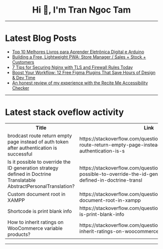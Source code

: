 <h1 align="center">Hi 👋, I'm Tran Ngoc Tam</h1>

---

# Latest Blog Posts 
<!-- BLOG-POST-LIST:START -->
- [Top 10 Melhores Livros para Aprender Eletrônica Digital e Arduino](https://dev.to/marcosplusplus/top-10-melhores-livros-para-aprender-eletronica-digital-e-arduino-5egn)
- [Building a Free, Lightweight PWA: Store Manager / Sales + Stock + Customers](https://dev.to/george-hernz/building-a-free-lightweight-pwa-store-manager-sales-stock-customers-49b4)
- [7 Tips for Securing Nginx with TLS and Firewall Rules Today](https://dev.to/ramer2b58cbe46bc8/7-tips-for-securing-nginx-with-tls-and-firewall-rules-today-2ach)
- [Boost Your Workflow: 12 Free Figma Plugins That Save Hours of Design &amp; Dev Time](https://dev.to/hashbyt/boost-your-workflow-12-free-figma-plugins-that-save-hours-of-design-dev-time-1c7e)
- [An honest review of my experience with the Recite Me Accessibility Checker](https://dev.to/lewis_3e06099904573/an-honest-review-of-my-experience-with-the-recite-me-accessibility-checker-26eb)
<!-- BLOG-POST-LIST:END -->

---

# Latest stack oveflow activity
<table>
  <tr><th>Title</th><th>Link</th></tr>
  <!-- STACKOVERFLOW:START --><tr><td>brodcast route return empty page instead of auth token after authentication is successful</td><td>https://stackoverflow.com/questions/79772471/brodcast-route-return-empty-page-instead-of-auth-token-after-authentication-is-s</td></tr><tr><td>Is it possible to override the ID generation strategy defined in Doctrine Translatable AbstractPersonalTranslation?</td><td>https://stackoverflow.com/questions/79772435/is-it-possible-to-override-the-id-generation-strategy-defined-in-doctrine-transl</td></tr><tr><td>Custom document root in XAMPP</td><td>https://stackoverflow.com/questions/79771987/custom-document-root-in-xampp</td></tr><tr><td>Shortcode is print blank info</td><td>https://stackoverflow.com/questions/79771845/shortcode-is-print-blank-info</td></tr><tr><td>How to inherit ratings on WooCommerce variable products?</td><td>https://stackoverflow.com/questions/79771780/how-to-inherit-ratings-on-woocommerce-variable-products</td></tr><!-- STACKOVERFLOW:END -->
</table>

---


